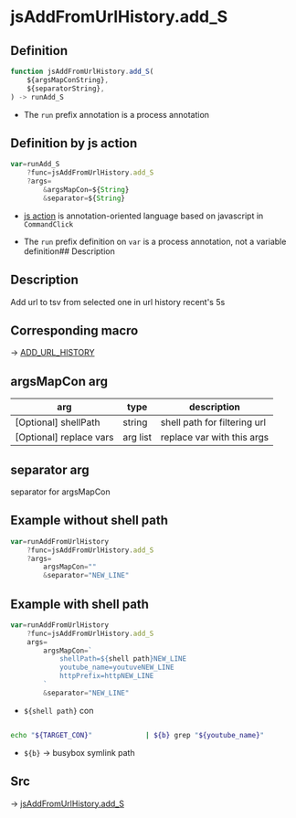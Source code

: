 # jsAddFromUrlHistory.add_S

## Definition

```js.js
function jsAddFromUrlHistory.add_S(
	${argsMapConString},
	${separatorString},
) -> runAdd_S
```

- The `run` prefix annotation is a process annotation
## Definition by js action

```js.js
var=runAdd_S
	?func=jsAddFromUrlHistory.add_S
	?args=
		&argsMapCon=${String}
		&separator=${String}
```

- [js action](#) is annotation-oriented language based on javascript in `CommandClick`

- The `run` prefix definition on `var` is a process annotation, not a variable definition## Description

## Description

Add url to tsv from selected one in url history recent's 5s

## Corresponding macro

-> [ADD_URL_HISTORY](https://github.com/puutaro/CommandClick/blob/master/md/developer/js_action/js_action_macro_for_toolbar.md#add_url_history)

## argsMapCon arg

| arg | type | description |
| --------- | --------- | --------- |
| [Optional] shellPath | string | shell path for filtering url |
| [Optional] replace vars | arg list | replace var with this args |

## separator arg

separator for argsMapCon

## Example without shell path

```js.js
var=runAddFromUrlHistory
    ?func=jsAddFromUrlHistory.add_S
    ?args=
        argsMapCon=""
        &separator="NEW_LINE"
```

## Example with shell path

```js.js
var=runAddFromUrlHistory
    ?func=jsAddFromUrlHistory.add_S
    args=
        argsMapCon=`
            shellPath=${shell path}NEW_LINE
            youtube_name=youtuveNEW_LINE
            httpPrefix=httpNEW_LINE
        `
        &separator="NEW_LINE"
```

- `${shell path}` con

```sh.sh

echo "${TARGET_CON}"             | ${b} grep "${youtube_name}"             | grep ^E "^${httpPrefix}"
```

- `${b}` -> busybox symlink path




## Src

-> [jsAddFromUrlHistory.add_S](https://github.com/puutaro/CommandClick/blob/master/app/src/main/java/com/puutaro/commandclick/fragment_lib/terminal_fragment/js_interface/toolbar/JsAddFromUrlHistory.kt#L30)


